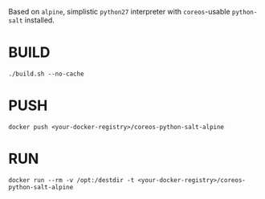 
Based on `alpine`, simplistic `python27` interpreter with `coreos`-usable `python-salt` installed. 

# BUILD
```
./build.sh --no-cache
```

# PUSH
```
docker push <your-docker-registry>/coreos-python-salt-alpine
```

# RUN
```
docker run --rm -v /opt:/destdir -t <your-docker-registry>/coreos-python-salt-alpine
```

[//]: # ( vim:set ts=4 sw=4 et syn=markdown: )
